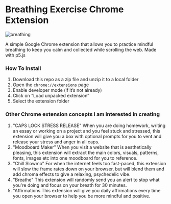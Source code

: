 # Breathing Exercise Chrome Extension
![breathing](https://github.com/adamvossen/iml300/assets/breathing.gif)

A simple Google Chrome extension that allows you to practice mindful breathing to keep you calm and collected while scrolling the web. Made with p5.js


### How To Install

1. Download this repo as a zip file and unzip it to a local folder
2. Open the `chrome://extensions` page
3. Enable developer mode (if it’s not already)
4. Click on “Load unpacked extension”
5. Select the extension folder

### Other Chrome extension concepts I am interested in creating
1. "CAPS LOCK STRESS RELEASE"
When you are doing homework, writing an essay or working on a project and you feel stuck and stressed, this extension will give you a box with optional prompts for you to vent and release your stress and anger in all caps.
2. "Moodboard Maker"
When you visit a website that is aesthetically pleasing, this extension will extract the main colors, visuals, patterns, fonts, images etc into one moodboard for you to reference.
3. "Chill Slowmo"
For when the internet feels too fast-paced, this extension will slow the frame rates down on your browser, but will blend them and add chroma effects to give a relaxing, psychedelic vibe.
4. "Breathe"
This extension will randomly send you an alert to stop what you're doing and focus on your breath for 30 minutes.
5. "Affirmations
This extension will give you daily affirmations every time you open your browser to help you be more mindful and positive.